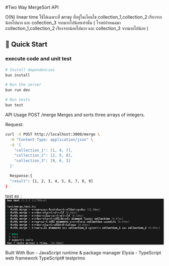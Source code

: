 #Two Way MergeSort API

O(N) linear time ใช้ได้เฉพาะที่ array ที่อยู่ในเงื่อนไข collection_1,collection_2 เรียงจากน้อยไปมาก และ collection_3 จากมากไปน้อยเท่านั้น ( โจทย์กำหนดมา collection_1,collection_2 เรียงจากน้อยไปมาก และ collection_3 จากมากไปน้อย )



## 🚀 Quick Start
### execute code and unit test
```bash
# Install dependencies
bun install
```
```bash
# Run the server
bun run dev
```
```bash
# Run tests
bun test
```


API Usage
POST /merge
Merges and sorts three arrays of integers.

Request:
```bash
curl -X POST http://localhost:3000/merge \
  -H "Content-Type: application/json" \
  -d '{
    "collection_1": [1, 4, 7],
    "collection_2": [2, 5, 8],
    "collection_3": [9, 6, 3]
  }'
```
```bash
  Response:{
  "result": [1, 2, 3, 4, 5, 6, 7, 8, 9]
}
```

test ex : 
![alt text](image.png)

Built With
Bun - JavaScript runtime & package manager
Elysia - TypeScript web framework
TypeScript# testprimo
